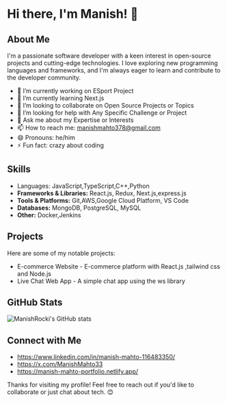 # Hi there, I'm Manish! 👋

## About Me
I'm a passionate software developer with a keen interest in open-source projects and cutting-edge technologies. I love exploring new programming languages and frameworks, and I'm always eager to learn and contribute to the developer community.

- 🔭 I’m currently working on ESport Project
- 🌱 I’m currently learning Next.js
- 👯 I’m looking to collaborate on Open Source Projects or Topics
- 🤔 I’m looking for help with Any Specific Challenge or Project
- 💬 Ask me about my Expertise or Interests
- 📫 How to reach me: manishmahto378@gmail.com
- 😄 Pronouns: he/him
- ⚡ Fun fact: crazy about coding

## Skills
- Languages: JavaScript,TypeScript,C++,Python
- **Frameworks & Libraries:** React.js, Redux, Next.js,express.js
- **Tools & Platforms:**  Git,AWS,Google Cloud Platform, VS Code
- **Databases:** MongoDB, PostgreSQL, MySQL
- **Other:** Docker,Jenkins

## Projects
Here are some of my notable projects:

- E-commerce Website - E-commerce platform with React.js ,tailwind css and Node.js
- Live Chat Web App - A simple chat app using the ws library



## GitHub Stats
![ManishRocki's GitHub stats](https://github-readme-stats.vercel.app/api?username=ManishRocki&show_icons=true&theme=radical)

## Connect with Me
- https://www.linkedin.com/in/manish-mahto-116483350/
- https://x.com/ManishMahto33
- https://manish-mahto-portfolio.netlify.app/

Thanks for visiting my profile! Feel free to reach out if you'd like to collaborate or just chat about tech. 😊
